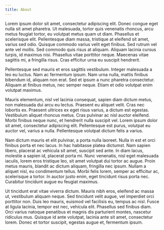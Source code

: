 ```yaml
---
title: About
---
```


Lorem ipsum dolor sit amet, consectetur adipiscing elit. Donec congue eget nulla sit amet pharetra. Ut malesuada, tortor quis venenatis rhoncus, arcu metus feugiat tortor, eu volutpat metus quam ut diam. Phasellus et scelerisque elit. Pellentesque diam massa, tristique at eleifend sit amet, varius sed odio. Quisque commodo varius velit eget finibus. Sed rutrum vel ante vel mollis. Sed commodo quis risus at aliquam. Aliquam lacinia cursus turpis, id maximus nisi. Phasellus vitae porttitor neque. Maecenas vitae sagittis mi, a fringilla risus. Cras efficitur urna eu suscipit hendrerit.

Pellentesque sed mauris et eros sagittis vestibulum. Integer malesuada a leo eu luctus. Nam ac fermentum ipsum. Nam urna nulla, mattis finibus bibendum id, aliquam non erat. Sed et ipsum a nunc pharetra consectetur. Aliquam at finibus metus, nec semper neque. Etiam et odio volutpat enim volutpat maximus.

Mauris elementum, nisl vel lacinia consequat, sapien diam dictum metus, non malesuada dui arcu eu lectus. Praesent eu aliquet velit. Cras nec lobortis ex. Praesent ultrices ex eget risus varius, a dictum est egestas. Vestibulum aliquet rhoncus metus. Cras pulvinar ac nisl auctor eleifend. Morbi finibus neque nunc, et hendrerit nulla suscipit vel. Lorem ipsum dolor sit amet, consectetur adipiscing elit. Pellentesque est purus, volutpat eu auctor vel, varius a nulla. Pellentesque volutpat dictum felis a varius.

Nam dictum mauris et elit pulvinar, a porta nulla laoreet. Nulla in est et orci finibus porta et nec lacus. In hac habitasse platea dictumst. Nam sapien libero, placerat ac vehicula sit amet, suscipit sed ante. In diam lacus, molestie a sapien id, placerat porta mi. Nunc venenatis, nisl eget malesuada iaculis, lorem eros tristique leo, sit amet volutpat dui tortor ac augue. Proin metus mauris, blandit ac dictum aliquam, fringilla nec ipsum. Nullam a aliquet nisl, eu condimentum tellus. Morbi felis lorem, semper ac efficitur ac, scelerisque a tortor. In auctor justo enim, eget tincidunt risus porta nec. Curabitur tincidunt augue eu feugiat maximus.

Ut tincidunt erat vitae viverra dictum. Mauris nibh eros, eleifend ac massa ut, vestibulum aliquam neque. Sed tincidunt velit augue, vel imperdiet orci porttitor non. Duis leo mauris, euismod vel facilisis eu, tempus ac nisl. Fusce at ligula lacinia, tempor est nec, vehicula elit. Phasellus sed finibus diam. Orci varius natoque penatibus et magnis dis parturient montes, nascetur ridiculus mus. Quisque id ante volutpat, lacinia ante sit amet, consectetur lorem. Donec et tortor suscipit, egestas augue et, fermentum ipsum.

